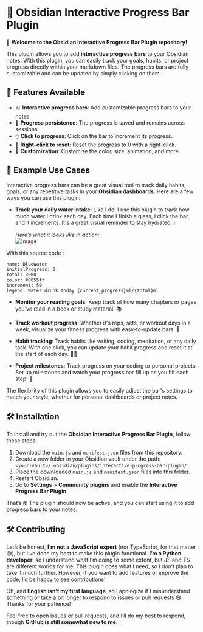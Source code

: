 # 📄 Obsidian Interactive Progress Bar Plugin

👋 **Welcome to the Obsidian Interactive Progress Bar Plugin repository!**

This plugin allows you to add **interactive progress bars** to your Obsidian notes. With this plugin, you can easily track your goals, habits, or project progress directly within your markdown files. The progress bars are fully customizable and can be updated by simply clicking on them.

## 🚀 Features Available

- 📊 **Interactive progress bars**: Add customizable progress bars to your notes.
- 🔄 **Progress persistence**: The progress is saved and remains across sessions.
- 🖱️ **Click to progress**: Click on the bar to increment its progress.
- 🔁 **Right-click to reset**: Reset the progress to 0 with a right-click.
- 🎨 **Customization**: Customize the color, size, animation, and more.

## 📝 Example Use Cases

Interactive progress bars can be a great visual tool to track daily habits, goals, or any repetitive tasks in your **Obsidian dashboards**. Here are a few ways you can use this plugin:

- **Track your daily water intake**: Like I do! I use this plugin to track how much water I drink each day. Each time I finish a glass, I click the bar, and it increments. It's a great visual reminder to stay hydrated. 💧
  
  _Here’s what it looks like in action:_  
![image](https://github.com/user-attachments/assets/bb4cc07b-0359-4d2a-b698-636cb8a1672d)

With this source code :

```progress-bar
name: BlueWater
initialProgress: 0
total: 3000
color: #0055ff
increment: 50
legend: Water drunk today {current_progress}ml/{total}ml
```

- **Monitor your reading goals**: Keep track of how many chapters or pages you've read in a book or study material. 📚
  
- **Track workout progress**: Whether it's reps, sets, or workout days in a week, visualize your fitness progress with easy-to-update bars. 💪

- **Habit tracking**: Track habits like writing, coding, meditation, or any daily task. With one click, you can update your habit progress and reset it at the start of each day. 🧘‍♂️

- **Project milestones**: Track progress on your coding or personal projects. Set up milestones and watch your progress bar fill up as you hit each step! 🚀

The flexibility of this plugin allows you to easily adjust the bar's settings to match your style, whether for personal dashboards or project notes.

## 🛠️ Installation

To install and try out the **Obsidian Interactive Progress Bar Plugin**, follow these steps:

1. Download the `main.js` and `manifest.json` files from this repository.
2. Create a new folder in your Obsidian vault under the path:  
   `<your-vault>/.obsidian/plugins/interactive-progress-bar-plugin/`
3. Place the downloaded `main.js` and `manifest.json` files into this folder.
4. Restart Obsidian.
5. Go to **Settings** > **Community plugins** and enable the **Interactive Progress Bar Plugin**.

That’s it! The plugin should now be active, and you can start using it to add progress bars to your notes.

## 🛠️ Contributing

Let’s be honest, **I’m not a JavaScript expert** (nor TypeScript, for that matter 😅), but I’ve done my best to make this plugin functional. **I’m a Python developer**, so I understand what I’m doing to some extent, but JS and TS are different worlds for me. This plugin does what I need, so I don’t plan to take it much further. However, if you want to add features or improve the code, I’d be happy to see contributions!

Oh, and **English isn’t my first language**, so I apologize if I misunderstand something or take a bit longer to respond to issues or pull requests 😅. Thanks for your patience!

Feel free to open issues or pull requests, and I’ll do my best to respond, though **GitHub is still somewhat new to me**.

